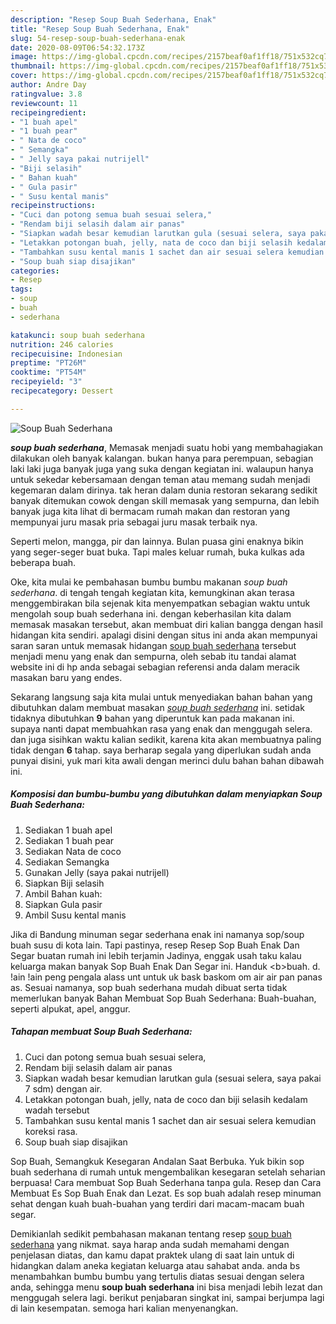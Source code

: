 ```yaml
---
description: "Resep Soup Buah Sederhana, Enak"
title: "Resep Soup Buah Sederhana, Enak"
slug: 54-resep-soup-buah-sederhana-enak
date: 2020-08-09T06:54:32.173Z
image: https://img-global.cpcdn.com/recipes/2157beaf0af1ff18/751x532cq70/soup-buah-sederhana-foto-resep-utama.jpg
thumbnail: https://img-global.cpcdn.com/recipes/2157beaf0af1ff18/751x532cq70/soup-buah-sederhana-foto-resep-utama.jpg
cover: https://img-global.cpcdn.com/recipes/2157beaf0af1ff18/751x532cq70/soup-buah-sederhana-foto-resep-utama.jpg
author: Andre Day
ratingvalue: 3.8
reviewcount: 11
recipeingredient:
- "1 buah apel"
- "1 buah pear"
- " Nata de coco"
- " Semangka"
- " Jelly saya pakai nutrijell"
- "Biji selasih"
- " Bahan kuah"
- " Gula pasir"
- " Susu kental manis"
recipeinstructions:
- "Cuci dan potong semua buah sesuai selera,"
- "Rendam biji selasih dalam air panas"
- "Siapkan wadah besar kemudian larutkan gula (sesuai selera, saya pakai 7 sdm) dengan air."
- "Letakkan potongan buah, jelly, nata de coco dan biji selasih kedalam wadah tersebut"
- "Tambahkan susu kental manis 1 sachet dan air sesuai selera kemudian koreksi rasa."
- "Soup buah siap disajikan"
categories:
- Resep
tags:
- soup
- buah
- sederhana

katakunci: soup buah sederhana 
nutrition: 246 calories
recipecuisine: Indonesian
preptime: "PT26M"
cooktime: "PT54M"
recipeyield: "3"
recipecategory: Dessert

---
```



![Soup Buah Sederhana](https://img-global.cpcdn.com/recipes/2157beaf0af1ff18/751x532cq70/soup-buah-sederhana-foto-resep-utama.jpg)

<b><i>soup buah sederhana</i></b>, Memasak menjadi suatu hobi yang membahagiakan dilakukan oleh banyak kalangan. bukan hanya para perempuan, sebagian laki laki juga banyak juga yang suka dengan kegiatan ini. walaupun hanya untuk sekedar kebersamaan dengan teman atau memang sudah menjadi kegemaran dalam dirinya. tak heran dalam dunia restoran sekarang sedikit banyak ditemukan cowok dengan skill memasak yang sempurna, dan lebih banyak juga kita lihat di bermacam rumah makan dan restoran yang mempunyai juru masak pria sebagai juru masak terbaik nya.

Seperti melon, mangga, pir dan lainnya. Bulan puasa gini enaknya bikin yang seger-seger buat buka. Tapi males keluar rumah, buka kulkas ada beberapa buah.

Oke, kita mulai ke pembahasan bumbu bumbu makanan <i>soup buah sederhana</i>. di tengah tengah kegiatan kita, kemungkinan akan terasa menggembirakan bila sejenak kita menyempatkan sebagian waktu untuk mengolah soup buah sederhana ini. dengan keberhasilan kita dalam memasak masakan tersebut, akan membuat diri kalian bangga dengan hasil hidangan kita sendiri. apalagi disini dengan situs ini anda akan mempunyai saran saran untuk memasak hidangan <u>soup buah sederhana</u> tersebut menjadi menu yang enak dan sempurna, oleh sebab itu tandai alamat website ini di hp anda sebagai sebagian referensi anda dalam meracik masakan baru yang endes.


Sekarang langsung saja kita mulai untuk menyediakan bahan bahan yang dibutuhkan dalam membuat masakan <u><i>soup buah sederhana</i></u> ini. setidak tidaknya dibutuhkan <b>9</b> bahan yang diperuntuk kan pada makanan ini. supaya nanti dapat membuahkan rasa yang enak dan menggugah selera. dan juga sisihkan waktu kalian sedikit, karena kita akan membuatnya paling tidak dengan <b>6</b> tahap. saya berharap segala yang diperlukan sudah anda punyai disini, yuk mari kita awali dengan merinci dulu bahan bahan dibawah ini.

<!--inarticleads1-->

##### Komposisi dan bumbu-bumbu yang dibutuhkan dalam menyiapkan Soup Buah Sederhana:

1. Sediakan 1 buah apel
1. Sediakan 1 buah pear
1. Sediakan  Nata de coco
1. Sediakan  Semangka
1. Gunakan  Jelly (saya pakai nutrijell)
1. Siapkan Biji selasih
1. Ambil  Bahan kuah:
1. Siapkan  Gula pasir
1. Ambil  Susu kental manis


Jika di Bandung minuman segar sederhana enak ini namanya sop/soup buah susu di kota lain. Tapi pastinya, resep Resep Sop Buah Enak Dan Segar buatan rumah ini lebih terjamin Jadinya, enggak usah taku kalau keluarga makan banyak Sop Buah Enak Dan Segar ini. Handuk &lt;b&gt;buah. d. !ain !ain peng pengala alass unt untuk uk bask baskom om air air pan panas as. Sesuai namanya, sop buah sederhana mudah dibuat serta tidak memerlukan banyak Bahan Membuat Sop Buah Sederhana: Buah-buahan, seperti alpukat, apel, anggur. 

<!--inarticleads2-->

##### Tahapan membuat Soup Buah Sederhana:

1. Cuci dan potong semua buah sesuai selera,
1. Rendam biji selasih dalam air panas
1. Siapkan wadah besar kemudian larutkan gula (sesuai selera, saya pakai 7 sdm) dengan air.
1. Letakkan potongan buah, jelly, nata de coco dan biji selasih kedalam wadah tersebut
1. Tambahkan susu kental manis 1 sachet dan air sesuai selera kemudian koreksi rasa.
1. Soup buah siap disajikan


Sop Buah, Semangkuk Kesegaran Andalan Saat Berbuka. Yuk bikin sop buah sederhana di rumah untuk mengembalikan kesegaran setelah seharian berpuasa! Cara membuat Sop Buah Sederhana tanpa gula. Resep dan Cara Membuat Es Sop Buah Enak dan Lezat. Es sop buah adalah resep minuman sehat dengan kuah buah-buahan yang terdiri dari macam-macam buah segar. 

Demikianlah sedikit pembahasan makanan tentang resep <u>soup buah sederhana</u> yang nikmat. saya harap anda sudah memahami dengan penjelasan diatas, dan kamu dapat praktek ulang di saat lain untuk di hidangkan dalam aneka kegiatan keluarga atau sahabat anda. anda bs menambahkan bumbu bumbu yang tertulis diatas sesuai dengan selera anda, sehingga menu <b>soup buah sederhana</b> ini bisa menjadi lebih lezat dan menggugah selera lagi. berikut penjabaran singkat ini, sampai berjumpa lagi di lain kesempatan. semoga hari kalian menyenangkan.
